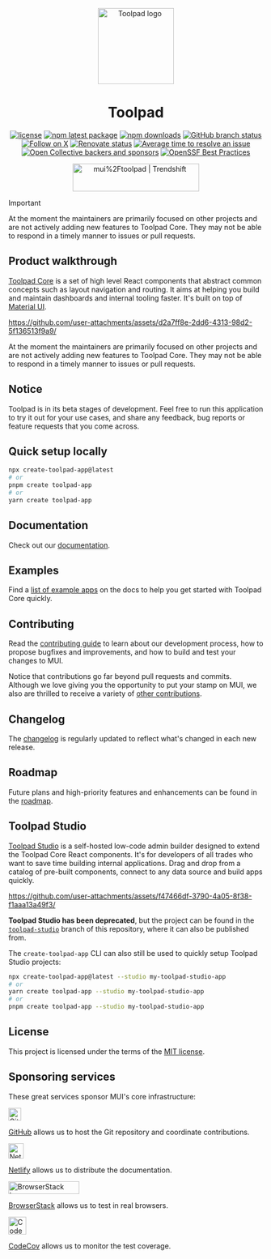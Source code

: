 <!-- markdownlint-disable-next-line -->
<p align="center">
  <a href="https://mui.com/toolpad/" rel="noopener" target="_blank"><img width="150" src="https://mui.com/static/branding/product-toolpad-light.svg" alt="Toolpad logo"></a>
</p>

<h1 align="center">Toolpad</h1>

<div align="center">

[![license](https://img.shields.io/badge/license-MIT-blue.svg)](https://github.com/mui/material-ui/blob/HEAD/LICENSE)
[![npm latest package](https://img.shields.io/npm/v/@toolpad/core/latest.svg)](https://www.npmjs.com/package/@toolpad/core)
[![npm downloads](https://img.shields.io/npm/dm/@toolpad/core.svg)](https://www.npmjs.com/package/@toolpad/core)
[![GitHub branch status](https://img.shields.io/github/checks-status/mui/toolpad/HEAD)](https://github.com/mui/toolpad/commits/HEAD/)
[![Follow on X](https://img.shields.io/twitter/follow/Toolpad_.svg?label=follow+Toolpad)](https://x.com/Toolpad_)
[![Renovate status](https://img.shields.io/badge/renovate-enabled-brightgreen.svg)](https://github.com/mui/toolpad/issues/8)
[![Average time to resolve an issue](https://isitmaintained.com/badge/resolution/mui/toolpad.svg)](https://isitmaintained.com/project/mui/toolpad 'Average time to resolve an issue')
[![Open Collective backers and sponsors](https://img.shields.io/opencollective/all/mui-org)](https://opencollective.com/mui-org)
[![OpenSSF Best Practices](https://www.bestpractices.dev/projects/6294/badge)](https://www.bestpractices.dev/projects/6294)

</div>

<div align="center">
  <a href="https://trendshift.io/repositories/12027" target="_blank"><img src="https://trendshift.io/api/badge/repositories/12027" alt="mui%2Ftoolpad | Trendshift" style="width: 250px; height: 55px;" width="250" height="55"/></a>
</div>

> [!IMPORTANT]
> At the moment the maintainers are primarily focused on other projects and are not actively adding new features to Toolpad Core. They may not be able to respond in a timely manner to issues or pull requests.

## Product walkthrough

[Toolpad Core](https://mui.com/toolpad/core/introduction/) is a set of high level React components that abstract common concepts such as layout navigation and routing. It aims at helping you build and maintain dashboards and internal tooling faster. It's built on top of [Material UI](http://github.com/mui/material-ui/).

https://github.com/user-attachments/assets/d2a7ff8e-2dd6-4313-98d2-5f136513f9a9/

At the moment the maintainers are primarily focused on other projects and are not actively adding new features to Toolpad Core. They may not be able to respond in a timely manner to issues or pull requests.

## Notice

Toolpad is in its beta stages of development. Feel free to run this application to try it out for your use cases, and share any feedback, bug reports or feature requests that you come across.

## Quick setup locally

```bash
npx create-toolpad-app@latest
# or
pnpm create toolpad-app
# or
yarn create toolpad-app
```

## Documentation

Check out our [documentation](https://mui.com/toolpad/core/introduction/).

## Examples

Find a [list of example apps](https://mui.com/toolpad/core/introduction/examples/) on the docs to help you get started with Toolpad Core quickly.

## Contributing

Read the [contributing guide](/CONTRIBUTING.md) to learn about our development process, how to propose bugfixes and improvements, and how to build and test your changes to MUI.

Notice that contributions go far beyond pull requests and commits.
Although we love giving you the opportunity to put your stamp on MUI, we also are thrilled to receive a variety of [other contributions](https://mui.com/getting-started/faq/#mui-is-awesome-how-can-i-support-the-project).

## Changelog

The [changelog](https://github.com/mui/toolpad/releases) is regularly updated to reflect what's changed in each new release.

## Roadmap

Future plans and high-priority features and enhancements can be found in the [roadmap](https://mui.com/toolpad/core/introduction/roadmap/).

## Toolpad Studio

[Toolpad Studio](https://mui.com/toolpad/studio/getting-started/) is a self-hosted low-code admin builder designed to extend the Toolpad Core React components. It's for developers of all trades who want to save time building internal applications. Drag and drop from a catalog of pre-built components, connect to any data source and build apps quickly.

https://github.com/user-attachments/assets/f47466df-3790-4a05-8f38-f1aaa13a49f3/

**Toolpad Studio has been deprecated**, but the project can be found in the [`toolpad-studio`](https://github.com/mui/toolpad/tree/toolpad-studio) branch of this repository, where it can also be published from.

The `create-toolpad-app` CLI can also still be used to quickly setup Toolpad Studio projects:

```bash
npx create-toolpad-app@latest --studio my-toolpad-studio-app
# or
yarn create toolpad-app --studio my-toolpad-studio-app
# or
pnpm create toolpad-app --studio my-toolpad-studio-app
```

## License

This project is licensed under the terms of the [MIT license](/LICENSE).

## Sponsoring services

These great services sponsor MUI's core infrastructure:

[<img loading="lazy" alt="GitHub" src="https://github.githubassets.com/images/modules/logos_page/GitHub-Logo.png" height="25">](https://github.com/)

[GitHub](https://github.com/) allows us to host the Git repository and coordinate contributions.

[<img loading="lazy" alt="Netlify" src="https://cdn.netlify.com/15ecf59b59c9d04b88097c6b5d2c7e8a7d1302d0/1b6d6/img/press/logos/full-logo-light.svg" height="30">](https://www.netlify.com/)

[Netlify](https://www.netlify.com/) allows us to distribute the documentation.

<picture>
  <source media="(prefers-color-scheme: dark)" srcset="https://mui.com/static/readme/browserstack-darkmode.svg">
  <source media="(prefers-color-scheme: light)" srcset="https://mui.com/static/readme/browserstack-lightmode.svg">
  <img alt="BrowserStack logo" src="https://mui.com/static/readme/browserstack-lightmode.svg" width="140" height="25">
</picture>

[BrowserStack](https://www.browserstack.com/) allows us to test in real browsers.

[<img loading="lazy" alt="CodeCov" src="https://github.com/codecov.png?size=70" width="35" height="35">](https://codecov.io/)

[CodeCov](https://about.codecov.io/) allows us to monitor the test coverage.
